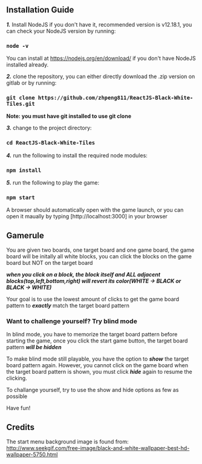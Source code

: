 ## Installation Guide

***1.*** Install NodeJS if you don't have it, recommended version is v12.18.1, you can check your NodeJS version by running:
### `node -v`
You can install at https://nodejs.org/en/download/ if you don't have NodeJS installed already. <br />

***2.*** clone the repository, you can either directly download the .zip version on gitlab or by running:
### `git clone https://github.com/zhpeng811/ReactJS-Black-White-Tiles.git`
**Note: you must have git installed to use git clone** <br />

***3.*** change to the project directory:
### `cd ReactJS-Black-White-Tiles` <br />

***4.*** run the following to install the required node modules:
### `npm install` <br />

***5.*** run the following to play the game:
### `npm start`
A browser should automatically open with the game launch, or you can open it maually by typing [http://localhost:3000] in your browser <br />

## Gamerule
You are given two boards, one target board and one game board, the game board will be initally all white blocks, you can click the blocks on the game board but NOT on the target board

***when you click on a block, the block itself and ALL adjacent blocks(top,left,bottom,right) will revert its color(WHITE -> BLACK or BLACK -> WHITE)***

Your goal is to use the lowest amount of clicks to get the game board pattern to ***exactly*** match the target board pattern 

### Want to challenge yourself? Try blind mode
In blind mode, you have to memorize the target board pattern before starting the game, once you click the start game button, the target board pattern ***will be hidden***

To make blind mode still playable, you have the option to ***show*** the target board pattern again. However, you cannot click on the game board when the target board pattern is shown, you must click ***hide*** again to resume the clicking.

To challange yourself, try to use the show and hide options as few as possible

Have fun!

## Credits
The start menu background image is found from: http://www.seekgif.com/free-image/black-and-white-wallpaper-best-hd-wallpaper-5750.html
